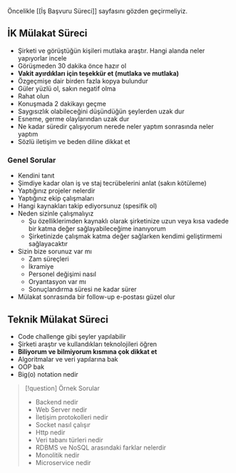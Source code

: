Öncelikle [[İş Başvuru Süreci]] sayfasını gözden geçirmeliyiz.

## İK Mülakat Süreci

-   Şirketi ve görüştüğün kişileri mutlaka araştır. Hangi alanda neler yapıyorlar incele
-   Görüşmeden 30 dakika önce hazır ol
-   **Vakit ayırdıkları için teşekkür et (mutlaka ve mutlaka)**
-   Özgeçmişe dair birden fazla kopya bulundur
-   Güler yüzlü ol, sakın negatif olma
-   Rahat olun
-   Konuşmada 2 dakikayı geçme
-   Saygısızlık olabileceğini düşündüğün şeylerden uzak dur
-   Esneme, germe olaylarından uzak dur
-   Ne kadar süredir çalışıyorum nerede neler yaptım sonrasında neler yaptım
-   Sözlü iletişim ve beden diline dikkat et

### Genel Sorular

-   Kendini tanıt
-   Şimdiye kadar olan iş ve staj tecrübelerini anlat (sakın kötüleme)
-   Yaptığınız projeler nelerdir
-   Yaptığınız ekip çalışmaları
-   Hangi kaynakları takip ediyorsunuz (spesifik ol)
-   Neden sizinle çalışmalıyız
    -   Şu özelliklerimden kaynaklı olarak şirketinize uzun veya kısa vadede bir katma değer sağlayabileceğime inanıyorum
    -   Şirketinizde çalışmak katma değer sağlarken kendimi geliştirmemi sağlayacaktır
-   Sizin bize sorunuz var mı
    -   Zam süreçleri
    -   İkramiye
    -   Personel değişimi nasıl
    -   Oryantasyon var mı
    -   Sonuçlandırma süresi ne kadar sürer
-   Mülakat sonrasında bir follow-up e-postası güzel olur

## Teknik Mülakat Süreci

-   Code challenge gibi şeyler yapılabilir
-   Şirketi araştır ve kullandıkları teknolojileri öğren
-   **Biliyorum ve bilmiyorum kısmına çok dikkat et**
- Algoritmalar ve veri yapılarına bak
- OOP bak
- Big(o) notation nedir

> [!question] Örnek Sorular
> -   Backend nedir
>-   Web Server nedir
>-   İletişim protokolleri nedir
>-   Socket nasıl çalışır
>-   Http nedir
>-   Veri tabanı türleri nedir
>-   RDBMS ve NoSQL arasındaki farklar nelerdir
>-   Monolitik nedir
>-   Microservice nedir

